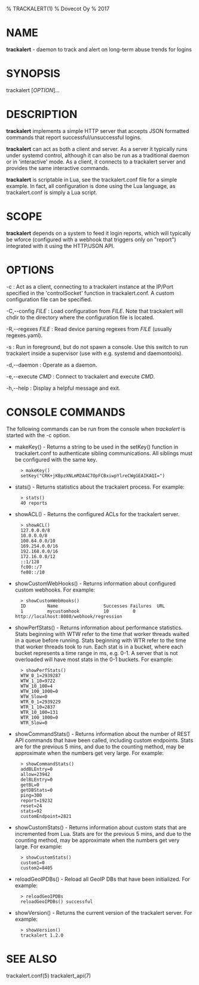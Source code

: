 % TRACKALERT(1)
% Dovecot Oy
% 2017

# NAME
**trackalert** - daemon to track and alert on long-term abuse trends
for logins

# SYNOPSIS
trackalert [*OPTION*]... 

# DESCRIPTION
**trackalert** implements a simple HTTP server that accepts JSON
formatted commands that report successful/unsuccessful logins.

**trackalert** can act as both a client and server. As a server it
typically runs under systemd control, although it can also be run as a
traditional daemon or in 'interactive' mode. As a client, it connects
to a trackalert server and provides the same interactive commands.

**trackalert** is scriptable in Lua, see the trackalert.conf file for
a simple example. In fact, all configuration is done using the Lua
language, as trackalert.conf is simply a Lua script.

# SCOPE
**trackalert** depends on a system to feed it login reports, which
will typically be wforce (configured with a webhook that triggers only
on "report") integrated with it using the HTTP/JSON API.

# OPTIONS
-c 
:    Act as a client, connecting to a trackalert instance at the IP/Port 
     specified in the 'controlSocket' function in trackalert.conf. A
     custom configuration file can be specified.

-C,--config *FILE*
:    Load configuration from *FILE*. Note that trackalert will chdir
	 to the directory where the configuration file is located.

-R,--regexes *FILE*
:    Read device parsing regexes from *FILE* (usually regexes.yaml).

-s
:    Run in foreground, but do not spawn a console. Use this switch to run
     trackalert inside a supervisor (use with e.g. systemd and daemontools).

-d,--daemon
:    Operate as a daemon.

-e,--execute *CMD*
:    Connect to trackalert and execute *CMD*.

-h,--help
:    Display a helpful message and exit.


# CONSOLE COMMANDS

The following commands can be run from the console when *trackalert* is
started with the -c option.

* makeKey() - Returns a string to be used in the setKey() function in
  trackalert.conf to authenticate sibling communications. All siblings
  must be configured with the same key.

		> makeKey()
		setKey("CRK+jKBpzXNLmM2A4C7OpFCBxiwpYlreCWgGEAIKAQI=")


* stats() - Returns statistics about the trackalert process. For example:

		> stats()
		40 reports

* showACL() - Returns the configured ACLs for the trackalert server.

		> showACL()
		127.0.0.0/8
		10.0.0.0/8
		100.64.0.0/10
		169.254.0.0/16
		192.168.0.0/16
		172.16.0.0/12
		::1/128
		fc00::/7
		fe80::/10

* showCustomWebHooks() - Returns information about configured custom
  webhooks. For example:

		> showCustomWebHooks()
		ID        Name                 Successes Failures  URL
		1         mycustomhook         10         0         http://localhost:8080/webhook/regression

* showPerfStats() - Returns information about performance
  statistics. Stats beginning with WTW refer to the time that worker
  threads waited in a queue before running. Stats beginning with WTR
  refer to the time that worker threads took to run. Each stat is in a
  bucket, where each bucket represents a time range in ms,
  e.g. 0-1. A server that is not overloaded will have most stats in
  the 0-1 buckets. For example:

		> showPerfStats()
		WTW_0_1=2939287
		WTW_1_10=9722
		WTW_10_100=4
		WTW_100_1000=0
		WTW_Slow=0
		WTR_0_1=2939229
		WTR_1_10=2837
		WTR_10_100=131
		WTR_100_1000=0
		WTR_Slow=0

* showCommandStats() - Returns information about the number of REST
  API commands that have been called, including custom
  endpoints. Stats are for the previous 5 mins, and due to the
  counting method, may be approximate when the numbers get very
  large. For example:

        > showCommandStats()
        addBLEntry=0
        allow=23942
        delBLEntry=0
        getBL=0
        getDBStats=0
        ping=300
        report=19232
        reset=24
        stats=92
        customEndpoint=2821

* showCustomStats() - Returns information about custom stats that are
  incremented from Lua. Stats are for the previous 5 mins, and due to
  the counting method, may be approximate when the numbers get very
  large. For example:

        > showCustomStats()
        custom1=0
        custom2=8405

* reloadGeoIPDBs() - Reload all GeoIP DBs that have been
initialized. For example:

		> reloadGeoIPDBs
		reloadGeoIPDBs() successful

* showVersion() - Returns the current version of the trackalert
  server. For example:

		> showVersion()
		trackalert 1.2.0


# SEE ALSO
trackalert.conf(5) trackalert_api(7)

